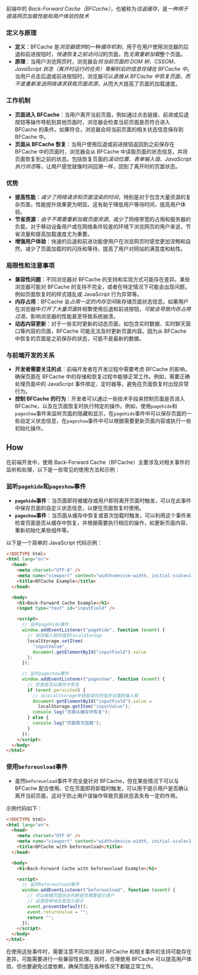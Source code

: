 前端中的 _Back-Forward Cache（BFCache）_，也被称为*往返缓存*，是*一种用于提高网页加载性能和用户体验的技术*

### 定义与原理

- **定义**：BFCache 是*浏览器提供*的一种*缓存机制*，用于在用户使用浏览器的后退和前进按钮时，*快速恢复之前访问过*的页面，而*无需重新加载*整个页面。
- **原理**：当用户浏览网页时，浏览器会*将当前页面的 DOM 树、CSSOM、JavaScript 状态（离开时运行的任务）*等解析后的信息*存储在 BFCache 中*。当用户点击后退或前进按钮时，浏览器可以*直接从 BFCache 中恢复页面，而不是重新发送网络请求获取页面资源*，从而大大提高了页面的加载速度。

### 工作机制

- **页面进入 BFCache**：当用户离开当前页面，例如通过点击链接、前进或后退按钮等操作导航到其他页面时，浏览器会检查当前页面是否符合进入 BFCache 的条件。如果符合，浏览器会将当前页面的相关状态信息保存到 BFCache 中。
- **页面从 BFCache 恢复**：当用户使用后退或前进按钮返回到之前保存在 BFCache 中的页面时，浏览器会从 BFCache 中读取页面的状态信息，并将页面恢复到之前的状态。包括恢复页面的*滚动位置、表单输入值、JavaScript 执行状态*等，让用户感觉就像时间回溯一样，回到了离开时的页面状态。

### 优势

- **提高性能**：_减少了网络请求和页面渲染的时间_，特别是对于包含大量资源的复杂页面，性能提升效果更为明显。这有助于降低用户等待时间，提高用户体验。
- **节省资源**：_由于不需要重新加载页面资源_，减少了网络带宽的占用和服务器的负载，对于移动设备用户或在网络条件较差的环境下浏览网页的用户来说，节省流量和提高加载速度尤为重要。
- **增强用户体验**：快速的后退和前进功能使用户在浏览网页时感觉更加流畅和自然，减少了页面加载时的闪烁和等待，提高了用户对网站的满意度和粘性。

### 局限性和注意事项

- **兼容性问题**：不同浏览器对 BFCache 的支持和实现方式可能存在差异。某些浏览器可能对 BFCache 的支持不完全，或者在特定情况下可能会出现问题，例如页面恢复时的样式错乱或 JavaScript 行为异常等。
- **内存占用**：BFCache 会*占用一定的内存空间*来存储页面状态信息。如果用户在浏览器中*打开了大量页面*并频繁使用后退和前进按钮，_可能会导致内存占用过高_，影响浏览器的性能甚至导致系统崩溃。
- **动态内容更新**：对于一些实时更新的动态页面，如包含实时数据、实时聊天窗口等内容的页面，BFCache 可能无法及时更新页面内容。因为从 BFCache 中恢复的页面是之前保存的状态，可能不是最新的数据。

### 与前端开发的关系

- **开发者需要关注的点**：前端开发者在开发过程中需要考虑 BFCache 的影响，确保页面在 BFCache 中的存储和恢复过程中能够正常工作。例如，需要正确处理页面中的 JavaScript 事件绑定、定时器等，避免在页面恢复时出现异常行为。
- **控制 BFCache 的行为**：开发者可以通过一些技术手段来控制页面是否进入 BFCache，以及在页面恢复时执行特定的操作。例如，使用`pagehide`和`pageshow`事件来监听页面的隐藏和显示，在`pagehide`事件中可以保存页面的一些自定义状态信息，在`pageshow`事件中可以根据需要更新页面内容或执行一些初始化操作。

## How

在前端开发中，使用 Back-Forward Cache（BFCache）主要涉及对相关事件的监听和处理，以下是一些常见的使用方法和示例：

### 监听`pagehide`和`pageshow`事件

- **`pagehide`事件**：当页面即将被缓存或用户即将离开页面时触发，可以在此事件中保存页面的自定义状态信息，以便在页面恢复时使用。
- **`pageshow`事件**：当页面从缓存中恢复或首次加载时触发，可以利用这个事件来检查页面是否从缓存中恢复，并根据需要执行相应的操作，如更新页面内容、重新初始化某些组件等。

以下是一个简单的 JavaScript 代码示例：

```html
<!DOCTYPE html>
<html lang="en">
  <head>
    <meta charset="UTF-8" />
    <meta name="viewport" content="width=device-width, initial-scale=1.0" />
    <title>BFCache Example</title>
  </head>

  <body>
    <h1>Back-Forward Cache Example</h1>
    <input type="text" id="inputField" />

    <script>
      // 监听pagehide事件
      window.addEventListener("pagehide", function (event) {
        // 保存输入框的值到localStorage
        localStorage.setItem(
          "inputValue",
          document.getElementById("inputField").value
        );
      });

      // 监听pageshow事件
      window.addEventListener("pageshow", function (event) {
        // 检查是否从缓存中恢复
        if (event.persisted) {
          // 从localStorage中获取保存的值并设置到输入框
          document.getElementById("inputField").value =
            localStorage.getItem("inputValue");
          console.log("页面从缓存中恢复");
        } else {
          console.log("页面首次加载");
        }
      });
    </script>
  </body>
</html>
```

### 使用`beforeunload`事件

- 虽然`beforeunload`事件不完全是针对 BFCache，但在某些情况下可以与 BFCache 配合使用。它在页面即将卸载时触发，可以用于提示用户是否确认离开当前页面，这对于防止用户误操作导致页面状态丢失有一定的作用。

示例代码如下：

```html
<!DOCTYPE html>
<html lang="en">
  <head>
    <meta charset="UTF-8" />
    <meta name="viewport" content="width=device-width, initial-scale=1.0" />
    <title>BFCache with beforeunload</title>
  </head>

  <body>
    <h1>Back-Forward Cache with beforeunload Example</h1>

    <script>
      // 监听beforeunload事件
      window.addEventListener("beforeunload", function (event) {
        // 可以根据页面状态判断是否需要提示用户
        // 这里简单地总是显示提示
        event.preventDefault();
        event.returnValue = "";
        return "";
      });
    </script>
  </body>
</html>
```

在使用这些事件时，需要注意不同浏览器对 BFCache 和相关事件的支持可能存在差异，可能需要进行一些兼容性处理。同时，合理使用 BFCache 可以提高用户体验，但也要避免过度依赖，确保页面在各种情况下都能正常工作。
